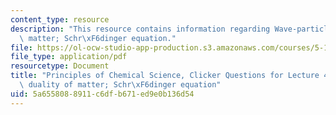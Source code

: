 ```yaml
---
content_type: resource
description: "This resource contains information regarding Wave-particle duality of\
  \ matter; Schr\xF6dinger equation."
file: https://ol-ocw-studio-app-production.s3.amazonaws.com/courses/5-111sc-principles-of-chemical-science-fall-2014/5a6558088911c6dfb671ed9e0b136d54_MIT5_111F14_Lec4Clkr.pdf
file_type: application/pdf
resourcetype: Document
title: "Principles of Chemical Science, Clicker Questions for Lecture 4: Wave-particle\
  \ duality of matter; Schr\xF6dinger equation"
uid: 5a655808-8911-c6df-b671-ed9e0b136d54
---
```

